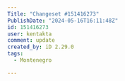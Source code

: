 ```yaml
---
Title: "Changeset #151416273"
PublishDate: "2024-05-16T16:11:48Z"
id: 151416273
user: kentakta
comment: update
created_by: iD 2.29.0
tags:
  - Montenegro

---
```

